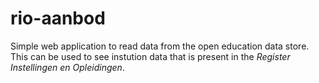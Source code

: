 # rio-aanbod
Simple web application to read data from the open education data store. This can be used to see instution data that is present in the *Register Instellingen en Opleidingen*.
